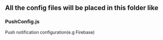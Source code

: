 ## All the config files will be placed in this folder like
### PushConfig.js
Push notification configuration(e.g Firebase)